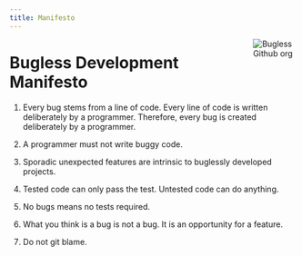 ```yaml
---
title: Manifesto
---
```


[<img src="/images/bugless.png" style="max-width:15%;min-width:40px;float:right;" alt="Bugless Github org" />](https://github.com/bugless)

# Bugless Development Manifesto

1. Every bug stems from a line of code. Every line of code is written deliberately by a programmer. Therefore, every bug is created deliberately by a programmer.

2. A programmer must not write buggy code.

3. Sporadic unexpected features are intrinsic to buglessly developed projects.

4. Tested code can only pass the test. Untested code can do anything.

5. No bugs means no tests required.

6. What you think is a bug is not a bug. It is an opportunity for a feature.

7. Do not git blame.
